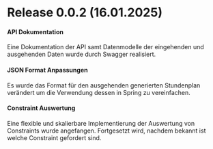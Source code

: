 # Release 0.0.2 (16.01.2025)

#### API Dokumentation

Eine Dokumentation der API samt Datenmodelle der eingehenden und ausgehenden Daten wurde durch Swagger realisiert.

#### JSON Format Anpassungen

Es wurde das Format für den ausgehenden generierten Stundenplan verändert um die Verwendung dessen in Spring zu vereinfachen.

#### Constraint Auswertung

Eine flexible und skalierbare Implementierung der Auswertung von Constraints wurde angefangen. Fortgesetzt wird, nachdem bekannt ist welche Constraint gefordert sind.